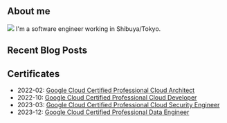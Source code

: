 ## About me

<img src="https://icongr.am/devicon/go-original.svg?size=25&color=currentColor"></img>
I'm a software engineer working in Shibuya/Tokyo. 

## Recent Blog Posts

<!-- BLOG-POST-LIST:START -->
<!-- BLOG-POST-LIST:END -->

## Certificates
- 2022-02: [Google Cloud Certified Professional Cloud Architect](https://www.credential.net/1fe360ea-22e9-4dac-bc95-081f6108e9a5)
- 2022-10: [Google Cloud Certified Professional Cloud Developer](https://www.credential.net/e5ad5f41-bf18-44a9-ade1-0005ab293c6e)
- 2023-03: [Google Cloud Certified Professional Cloud Security Engineer](https://www.credential.net/a595b0d9-5297-4d2e-8045-907be4a21939)
- 2023-12: [Google Cloud Certified Professional Data Engineer](https://www.credential.net/f5b24217-bd7d-46fb-a21f-d1de65976a03)
